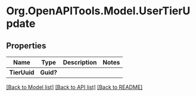# Org.OpenAPITools.Model.UserTierUpdate

## Properties

Name | Type | Description | Notes
------------ | ------------- | ------------- | -------------
**TierUuid** | **Guid?** |  | 

[[Back to Model list]](../README.md#documentation-for-models) [[Back to API list]](../README.md#documentation-for-api-endpoints) [[Back to README]](../README.md)

